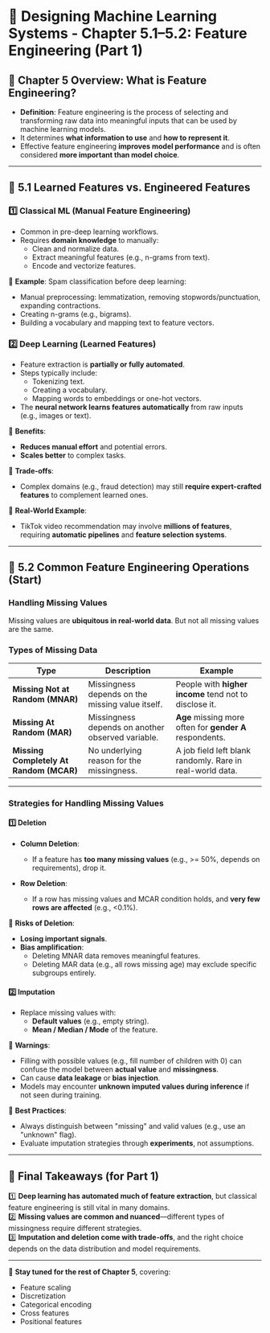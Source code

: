 # 📌 Designing Machine Learning Systems - Chapter 5.1–5.2: Feature Engineering (Part 1)

## 📌 Chapter 5 Overview: What is Feature Engineering?
- **Definition**: Feature engineering is the process of selecting and transforming raw data into meaningful inputs that can be used by machine learning models.
- It determines **what information to use** and **how to represent it**.
- Effective feature engineering **improves model performance** and is often considered **more important than model choice**.

---

## 📌 5.1 Learned Features vs. Engineered Features

### **1️⃣ Classical ML (Manual Feature Engineering)**
- Common in pre-deep learning workflows.
- Requires **domain knowledge** to manually:
  - Clean and normalize data.
  - Extract meaningful features (e.g., n-grams from text).
  - Encode and vectorize features.

📌 **Example**: Spam classification before deep learning:
- Manual preprocessing: lemmatization, removing stopwords/punctuation, expanding contractions.
- Creating n-grams (e.g., bigrams).
- Building a vocabulary and mapping text to feature vectors.

### **2️⃣ Deep Learning (Learned Features)**
- Feature extraction is **partially or fully automated**.
- Steps typically include:
  - Tokenizing text.
  - Creating a vocabulary.
  - Mapping words to embeddings or one-hot vectors.
- The **neural network learns features automatically** from raw inputs (e.g., images or text).

📌 **Benefits**:
- **Reduces manual effort** and potential errors.
- **Scales better** to complex tasks.

📌 **Trade-offs**:
- Complex domains (e.g., fraud detection) may still **require expert-crafted features** to complement learned ones.

📌 **Real-World Example**:
- TikTok video recommendation may involve **millions of features**, requiring **automatic pipelines** and **feature selection systems**.

---

## 📌 5.2 Common Feature Engineering Operations (Start)

### **Handling Missing Values**
Missing values are **ubiquitous in real-world data**. But not all missing values are the same.

### **Types of Missing Data**
| Type | Description | Example |
|------|-------------|---------|
| **Missing Not at Random (MNAR)** | Missingness depends on the missing value itself. | People with **higher income** tend not to disclose it. |
| **Missing At Random (MAR)** | Missingness depends on another observed variable. | **Age** missing more often for **gender A** respondents. |
| **Missing Completely At Random (MCAR)** | No underlying reason for the missingness. | A job field left blank randomly. Rare in real-world data. |

---

### **Strategies for Handling Missing Values**

#### **1️⃣ Deletion**

- **Column Deletion**:
  - If a feature has **too many missing values** (e.g., >= 50%, depends on requirements), drop it.

- **Row Deletion**:
  - If a row has missing values and MCAR condition holds, and **very few rows are affected** (e.g., <0.1%).

📌 **Risks of Deletion**:
- **Losing important signals**.
- **Bias amplification**:
  - Deleting MNAR data removes meaningful features.
  - Deleting MAR data (e.g., all rows missing age) may exclude specific subgroups entirely.

#### **2️⃣ Imputation**

- Replace missing values with:
  - **Default values** (e.g., empty string).
  - **Mean / Median / Mode** of the feature.

📌 **Warnings**:
- Filling with possible values (e.g., fill number of children with 0) can confuse the model between **actual value** and **missingness**.
- Can cause **data leakage** or **bias injection**.
- Models may encounter **unknown imputed values during inference** if not seen during training.

📌 **Best Practices**:
- Always distinguish between "missing" and valid values (e.g., use an "unknown" flag).
- Evaluate imputation strategies through **experiments**, not assumptions.

---

## 📌 Final Takeaways (for Part 1)
1️⃣ **Deep learning has automated much of feature extraction**, but classical feature engineering is still vital in many domains.  
2️⃣ **Missing values are common and nuanced**—different types of missingness require different strategies.  
3️⃣ **Imputation and deletion come with trade-offs**, and the right choice depends on the data distribution and model requirements.  

---

🚀 **Stay tuned for the rest of Chapter 5**, covering:
- Feature scaling
- Discretization
- Categorical encoding
- Cross features
- Positional features

